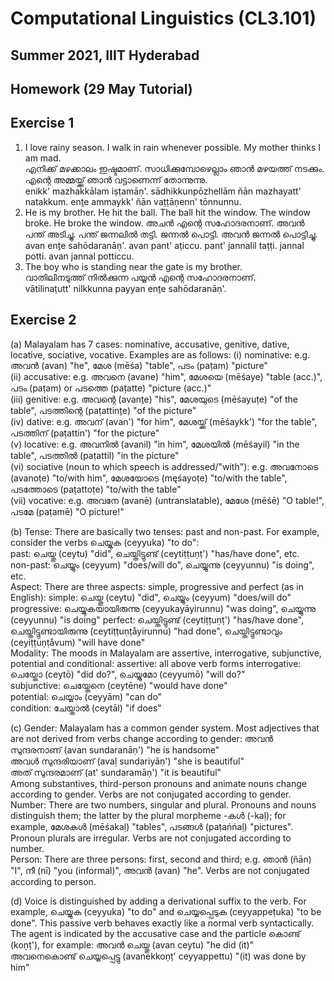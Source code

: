 # Computational Linguistics (CL3.101)
## Summer 2021, IIIT Hyderabad
## Homework (29 May Tutorial)

## Exercise 1
1. I love rainy season. I walk in rain whenever possible. My mother thinks I am mad.  
    എനിക്ക് മഴക്കാലം ഇഷ്ടമാണ്. സാധിക്കുമ്പോഴെല്ലാം ഞാൻ മഴയത്ത് നടക്കും. എന്റെ അമ്മയ്ക്ക് ഞാൻ വട്ടാണെന്ന് തോന്നുന്നു.  
    enikk' mazhakkālam iṣṭamāṇ'. sādhikkunpōzhellām ñān mazhayatt' natakkum. enṯe ammaykk' ñān vaṭṭāṇenn' tōnnunnu.  
2. He is my brother. He hit the ball. The ball hit the window. The window broke. He broke the window.
    അചൻ എന്റെ സഹോദരനാണ്. അവൻ പന്ത് അടിച്ചു. പന്ത് ജന്നലിൽ തട്ടി. ജന്നൽ പൊട്ടി. അവൻ ജന്നൽ പൊട്ടിച്ചു.  
    avan enṯe sahōdaranāṇ'. avan pant' aṭiccu. pant' jannalil taṭṭi. jannal potti. avan jannal potticcu.
3. The boy who is standing near the gate is my brother.  
    വാതിലിനടുത്ത് നിൽക്കുന്ന പയ്യൻ എന്റെ സഹോദരനാണ്.  
    vātilinaṭutt' nilkkunna payyan enṯe sahōdaranāṇ'.  
    
## Exercise 2
(a) Malayalam has 7 cases: nominative, accusative, genitive, dative, locative, sociative, vocative. Examples are as follows:
    (i) nominative: e.g. അവൻ (avan) "he", മേശ (mēśa) "table", പടം (paṭam) "picture"  
    (ii) accusative: e.g. അവനെ (avane) "him", മേശയെ (mēśaye) "table (acc.)", പടം (paṭam) or പടത്തെ (paṭatte) "picture (acc.)"  
    (iii) genitive: e.g. അവന്റെ (avanṯe) "his", മേശയുടെ (mēśayuṭe) "of the table", പടത്തിന്റെ (paṭattinṯe) "of the picture"  
    (iv) dative: e.g. അവന് (avan') "for him", മേശയ്ക്ക് (mēśaykk') "for the table", പടത്തിന് (paṭattin') "for the picture"  
    (v) locative: e.g. അവനിൽ (avanil) "in him", മേശയിൽ (mēśayil) "in the table", പടത്തിൽ (paṭattil) "in the picture"  
    (vi) sociative (noun to which speech is addressed/"with"): e.g. അവനോടെ (avanoṭe) "to/with him", മേശയോടെ (męśayoṭe) "to/with the table", പടത്തോടെ (paṭattoṭe) "to/with the table"  
    (vii) vocative: e.g. അവനേ (avanē) (untranslatable), മേശേ (mēśē) "O table!", പടമേ (paṭamē) "O picture!"  

(b) Tense: There are basically two tenses: past and non-past. For example, consider the verbs ചെയ്യുക (ceyyuka) "to do":  
    past: ചെയ്തു (ceytu) "did", ചെയ്തിട്ടുണ്ട് (ceytiṭṭuṇṭ') "has/have done", etc.  
    non-past: ചെയ്യും (ceyyum) "does/will do", ചെയ്യുന്നു (ceyyunnu) "is doing", etc.  
Aspect: There are three aspects: simple, progressive and perfect (as in English):
    simple: ചെയ്തു (ceytu) "did",  ചെയ്യും (ceyyum) "does/will do"  
    progressive: ചെയ്യുകയായിരുന്നു (ceyyukayāyirunnu) "was doing", ചെയ്യുന്നു (ceyyunnu) "is doing"
    perfect: ചെയ്തിട്ടുണ്ട് (ceytiṭṭuṇṭ') "has/have done", ചെയ്തിട്ടുണ്ടായിരുന്നു (ceytiṭṭuṇṭåyirunnu) "had done", ചെയ്തിട്ടുണ്ടാവും (ceyiṭṭuṇṭåvum) "will have done"  
Modality: The moods in Malayalam are assertive, interrogative, subjunctive, potential and conditional:
    assertive: all above verb forms
    interrogative: ചെയ്തോ (ceytō) "did <subject> do?", ചെയ്യുമോ (ceyyumō) "will <subject> do?"  
    subjunctive: ചെയ്തേനെ (ceytēne) "would have done"  
    potential: ചെയ്യാം (ceyyām) "can do"  
    condition: ചേയ്താൽ (ceytāl) "if <subject> does"  

(c) Gender: Malayalam has a common gender system. Most adjectives that are not derived from verbs change according to gender:
    അവൻ സുന്ദരനാണ് (avan sundaranāṇ') "he is handsome"  
    അവൾ സുന്ദരിയാണ് (avaḷ sundariyāṇ') "she is beautiful"  
    അത് സുന്ദരമാണ് (at' sundaramāṇ') "it is beautiful"  
Among substantives, third-person pronouns and animate nouns change according to gender. Verbs are not conjugated according to gender.  
Number: There are two numbers, singular and plural. Pronouns and nouns distinguish them; the latter by the plural morpheme -കൾ (-kaḷ); for example, മേശകൾ (mēśakaḷ) "tables", പടങ്ങൾ (paṭańńaḷ) "pictures". Pronoun plurals are irregular. Verbs are not conjugated according to number.  
Person: There are three persons: first, second and third; e.g. ഞാൻ (ñān) "I", നീ (nī) "you (informal)", അവൻ (avan) "he". Verbs are not conjugated according to person.  

(d) Voice is distinguished by adding a derivational suffix to the verb. For example, ചെയ്യുക (ceyyuka) "to do" and ചെയ്യപ്പെടുക (ceyyappeṭuka) "to be done". This passive verb behaves exactly like a normal verb syntactically. The agent is indicated by the accusative case and the particle കൊണ്ട് (koṇṭ'), for example:
    അവൻ ചെയ്തു (avan ceytu) "he did (it)"  
    അവനെകൊണ്ട് ചെയ്യപ്പെട്ടു (avanekkoṇṭ' ceyyappettu) "(it) was done by him"  
